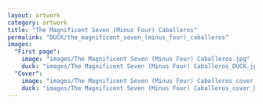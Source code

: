 ```yaml
---
layout: artwork
category: artwork
title: "The Magnificent Seven (Minus Four) Caballeros"
permalink: "DUCK/the_magnificent_seven_(minus_four)_caballeros"
images:
  "First page":
    image: "images/The Magnificent Seven (Minus Four) Caballeros.jpg"
    duck: "images/The Magnificent Seven (Minus Four) Caballeros_DUCK.jpg"
  "Cover":
    image: "images/The Magnificent Seven (Minus Four) Caballeros_cover.jpg"
    duck: "images/The Magnificent Seven (Minus Four) Caballeros_cover_DUCK.jpg"
---
```

